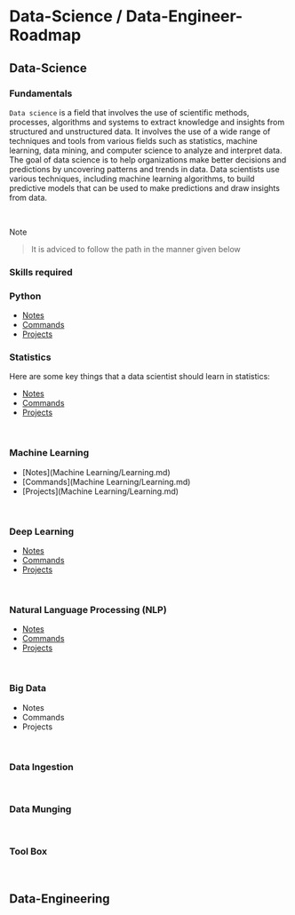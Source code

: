 # Data-Science / Data-Engineer-Roadmap

## Data-Science 

### Fundamentals

`Data science` is a field that involves the use of scientific methods, processes, algorithms and systems to extract knowledge and insights from structured and unstructured data. It involves the use of a wide range of techniques and tools from various fields such as statistics, machine learning, data mining, and computer science to analyze and interpret data. The goal of data science is to help organizations make better decisions and predictions by uncovering patterns and trends in data. Data scientists use various techniques, including machine learning algorithms, to build predictive models that can be used to make predictions and draw insights from data.

<br>

Note
> It is adviced to follow the path in the manner given below

### Skills required

### Python 

- [Notes](Python/Learning.md)
- [Commands](Python/Learning.md)
- [Projects](Python/Learning.md)


### Statistics

Here are some key things that a data scientist should learn in statistics:

<!-- 1. Probability: Probability is the study of random events, and is an essential part of statistics. A data scientist should understand basic concepts such as probability distributions, Bayes' theorem, and random variables. -->

- [Notes](Statistics/Learning.md)
- [Commands](Statistics/Learning.md)
- [Projects](Statistics/Learning.md)


<br>

### Machine Learning

- [Notes](Machine Learning/Learning.md)
- [Commands](Machine Learning/Learning.md)
- [Projects](Machine Learning/Learning.md)

<br>

### Deep Learning

- [Notes](DeepLearning/Learning.md)
- [Commands](DeepLearning/Learning.md)
- [Projects](DeepLearning/Learning.md)

<br>

### Natural Language Processing (NLP)  

- [Notes](NLP/Learning.md)
- [Commands](NLP/Learning.md)
- [Projects](NLP/Learning.md)

<br>

### Big Data

- Notes
- Commands
- Projects

<br>

### Data Ingestion
<br>

### Data Munging
<br>

### Tool Box

<br>

## Data-Engineering
